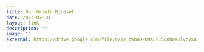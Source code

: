 ```yaml
---
title: Our Growth Mindset
date: 2023-07-10
layout: link
description: ""
image: ""
external: https://drive.google.com/file/d/1v_bWb8O-OMsLY1Sg8NaaUlvnVxumKSPE/view
---
```

